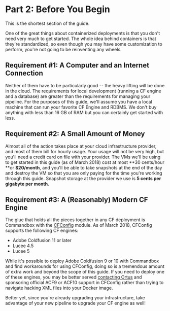 # Part 2: Before You Begin

This is the shortest section of the guide.

One of the great things about containerized deployments is that you don't need very much to get started. The whole idea behind containers is that they're standardized, so even though you may have some customization to perform, you're not going to be reinventing any wheels.

## Requirement \#1: A Computer and an Internet Connection

Neither of them have to be particularly good -- the heavy lifting will be done in the cloud. The requirements for local development \(running a CF engine and a database\) are greater than the requirements for managing your pipeline. For the purposes of this guide, we'll assume you have a local machine that can run your favorite CF Engine and RDBMS. We don't buy anything with less than 16 GB of RAM but you can certainly get started with less.

## Requirement \#2: A Small Amount of Money

Almost all of the action takes place at your cloud infrastructure provider, and most of them bill for hourly usage. Your usage will not be very high, but you'll need a credit card on file with your provider. The VMs we'll be using to get started in this guide \(as of March 2018\) cost at most **30 cents/hour **or **$20/month**, and you'll be able to take snapshots at the end of the day and destroy the VM so that you are only paying for the time you're working through this guide. Snapshot storage at the provider we use is **5 cents per gigabyte per month**.

## Requirement \#3: A \(Reasonably\) Modern CF Engine

The glue that holds all the pieces together in any CF deployment is Commandbox with the [CFConfig](https://www.forgebox.io/view/commandbox-cfconfig) module. As of March 2018, CFConfig supports the following CF engines:

* Adobe Coldfusion 11 or later
* Lucee 4.5
* Lucee 5

While it's possible to deploy Adobe Coldfusion 9 or 10 with Commandbox and find workarounds for using CFConfig, doing so is a tremendous amount of extra work and beyond the scope of this guide. If you need to deploy one of these engines, you may be better served [contacting Ortus](https://www.ortussolutions.com/#contact) and sponsoring official ACF9 or ACF10 support in CFConfig rather than trying to navigate hacking XML files into your Docker image.

Better yet, since you're already upgrading your infrastructure, take advantage of your new pipeline to upgrade your CF engine as well!

